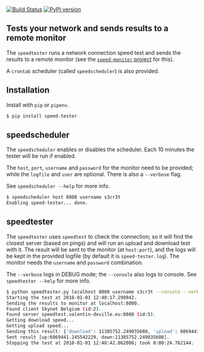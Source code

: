 
[![Build Status](https://travis-ci.org/jw/speed-tester.svg?branch=master)](https://travis-ci.org/jw/speed-tester)
[![PyPI version](https://badge.fury.io/py/speed-tester.svg)](https://badge.fury.io/py/speed-tester)

## Tests your network and sends results to a remote monitor

The `speedtester` runs a network connection speed test and sends the results
to a remote monitor (see the
[`speed-monitor` project](https://github.com/jw/speed-monitor) for this).

A `crontab` scheduler (called `speedscheduler`) is also provided.

## Installation

Install with `pip` or `pipenv`.

```bash
$ pip install speed-tester
```

## speedscheduler

The `speedscheduler` enables or disables the scheduler.  Each 10 minutes
the tester will be run if enabled.

The `host`, `port`, `username` and `password` for the monitor need to
be provided; while the `logfile` and `user` are optional.  There is also
a `--verbose` flag.

See `speedscheduler --help` for more info.

```bash
$ speedscheduler host 8000 username s3cr3t
Enabling speed-tester... done.
```

## speedtester

The `speedtester` uses `speedtest` to check the connection; so it will
find the closest server (based on pings) and will run an upload and download
test with it.  The result will be sent to the monitor (at `host:port`),
and the logs will be kept in the provided logfile (by default it is
`speed-tester.log`).  The monitor needs the `username` and `password`
combination.

The `--verbose` logs in DEBUG mode; the `--console` also logs to console.
See `speedtester --help` for more info.

```bash
$ python speedtester.py localhost 8000 username s3cr3t --console --verbose
Starting the test at 2018-01-01 12:48:17.299942.
Sending the results to monitor at localhost:8000.
Found client Skynet Belgium (id:2).
Found server speedtest.valentin-deville.eu:8080 (id:5).
Getting download speed...
Getting upload speed...
Sending this result: {'download': 11385752.249035608, 'upload': 6069441.245542229, 'ping': 83.075, 'server': 5, 'timestamp': '2018-01-01T11:48:17.923443Z', 'bytes_sent': 7921664, 'bytes_received': 14592576, 'share': None, 'client': 2}.
Sent result [up:6069441.245542229, down:11385752.249035608].
Stopping the test at 2018-01-01 12:48:42.062086; took 0:00:24.762144.
```
